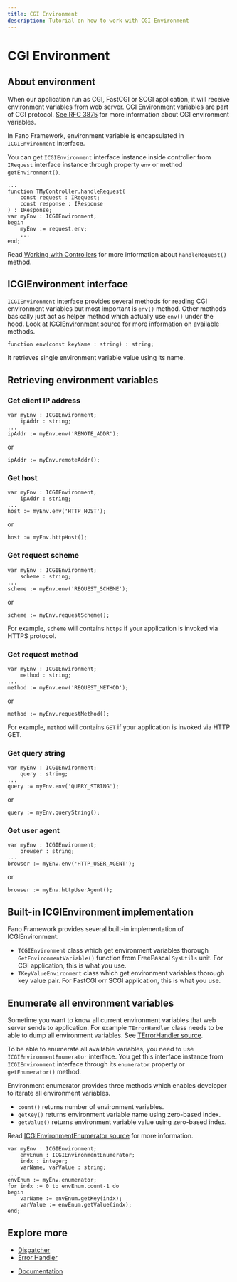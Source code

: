 ```yaml
---
title: CGI Environment
description: Tutorial on how to work with CGI Environment
---
```


<h1 class="major">CGI Environment</h1>

## About environment

When our application run as CGI, FastCGI or SCGI application, it will receive environment variables from web server. CGI Environment variables are part of
CGI protocol. [See RFC 3875](https://tools.ietf.org/html/rfc3875) for more information about CGI environment variables.

In Fano Framework, environment variable is encapsulated in `ICGIEnvironment` interface.

You can get `ICGIEnvironment` interface instance inside controller from `IRequest` interface instance through property `env` or method `getEnvironment()`.

```
...
function TMyController.handleRequest(
    const request : IRequest;
    const response : IResponse
) : IResponse;
var myEnv : ICGIEnvironment;
begin
    myEnv := request.env;
    ...
end;
```

Read [Working with Controllers](/working-with-controllers) for more information about `handleRequest()` method.

## ICGIEnvironment interface

`ICGIEnvironment` interface provides several methods for reading CGI environment variables but most important is `env()` method. Other methods basically just
act as helper method which actually use `env()`  under the hood. Look at [ICGIEnvironment source](https://github.com/fanoframework/fano/blob/master/src/Environment/Contracts/EnvironmentIntf.pas) for more information on available methods.

```
function env(const keyName : string) : string;
```

It retrieves single environment variable value using its name.

## Retrieving environment variables

### Get client IP address

```
var myEnv : ICGIEnvironment;
    ipAddr : string;
...
ipAddr := myEnv.env('REMOTE_ADDR');
```

or

```
ipAddr := myEnv.remoteAddr();
```

### Get host

```
var myEnv : ICGIEnvironment;
    ipAddr : string;
...
host := myEnv.env('HTTP_HOST');
```

or

```
host := myEnv.httpHost();
```

### Get request scheme

```
var myEnv : ICGIEnvironment;
    scheme : string;
...
scheme := myEnv.env('REQUEST_SCHEME');
```

or

```
scheme := myEnv.requestScheme();
```
For example, `scheme` will contains `https` if your application is invoked via HTTPS protocol.

### Get request method

```
var myEnv : ICGIEnvironment;
    method : string;
...
method := myEnv.env('REQUEST_METHOD');
```

or

```
method := myEnv.requestMethod();
```
For example, `method` will contains `GET` if your application is invoked via HTTP GET.

### Get query string

```
var myEnv : ICGIEnvironment;
    query : string;
...
query := myEnv.env('QUERY_STRING');
```

or

```
query := myEnv.queryString();
```

### Get user agent

```
var myEnv : ICGIEnvironment;
    browser : string;
...
browser := myEnv.env('HTTP_USER_AGENT');
```

or

```
browser := myEnv.httpUserAgent();
```

## Built-in ICGIEnvironment implementation

Fano Framework provides several built-in implementation of ICGIEnvironment.

- `TCGIEnvironment` class which get environment variables thorough `GetEnvironmentVariable()` function from FreePascal `SysUtils` unit. For CGI application, this is what you use.
- `TKeyValueEnvironment` class which get environment variables thorough key value pair. For FastCGI orr SCGI application, this is what you use.

## Enumerate all environment variables

Sometime you want to know all current environment variables that web server sends to application. For example `TErrorHandler` class needs to be able to dump all environment variables. See [TErrorHandler source](https://github.com/fanoframework/fano/blob/master/src/Error/ErrorHandlerImpl.pas).

To be able to enumerate all available variables, you need to use `ICGIEnvironmentEnumerator` interface. You get this interface instance from `ICGIEnvironment` interface through its `enumerator` property or `getEnumerator()` method.

Environment enumerator provides three methods which enables developer to iterate all environment variables.

- `count()` returns number of environment variables.
- `getKey()` returns environment variable name using zero-based index.
- `getValue()` returns environment variable value using zero-based index.

Read [ICGIEnvironmentEnumerator source](https://github.com/fanoframework/fano/blob/master/src/Environment/Contracts/EnvironmentEnumeratorIntf.pas) for more information.

```
var myEnv : ICGIEnvironment;
    envEnum : ICGIEnvironmentEnumerator;
    indx : integer;
    varName, varValue : string;
...
envEnum := myEnv.enumerator;
for indx := 0 to envEnum.count-1 do
begin
    varName := envEnum.getKey(indx);
    varValue := envEnum.getValue(indx);
end;

```

## Explore more

- [Dispatcher](/dispatcher)
- [Error Handler](/error-handler)

<ul class="actions">
    <li><a href="/documentation" class="button">Documentation</a></li>
</ul>
